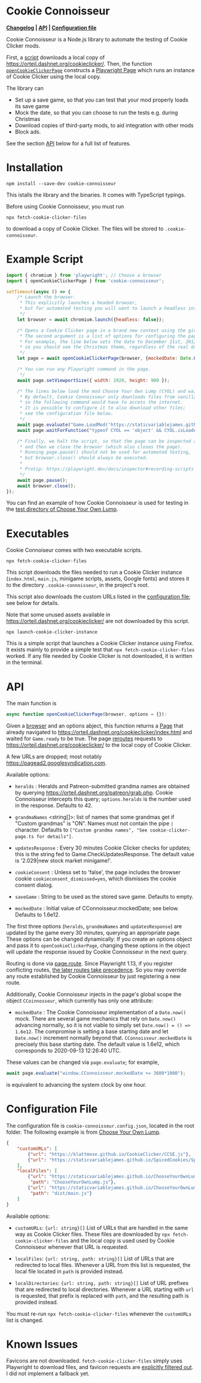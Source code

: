 Cookie Connoisseur
==================

**[Changelog](CHANGELOG.md) | [API](#api) | [Configuration file](#configuration-file)**

Cookie Connoisseur is a Node.js library to automate the testing of Cookie Clicker mods.

First,
a [script](#executables) downloads a local copy of <https://orteil.dashnet.org/cookieclicker/>.
Then,
the function [`openCookieClickerPage`](#api)
constructs a [Playwright Page](https://playwright.dev/docs/api/class-page)
which runs an instance of Cookie Clicker using the local copy.

The library can
- Set up a save game,
    so that you can test that your mod properly loads its save game
- Mock the date,
    so that you can choose to run the tests e.g. during Christmas
- Download copies of third-party mods,
    to aid integration with other mods
- Block ads.

See the section [API](#api) below for a full list of features.


Installation
============

    npm install --save-dev cookie-connoisseur

This istalls the library and the binaries.
It comes with TypeScript typings.

Before using Cookie Connoisseur,
you must run

    npx fetch-cookie-clicker-files

to download a copy of Cookie Clicker.
The files will be stored to `.cookie-connoisseur`.


Example Script
==============

```javascript
import { chromium } from 'playwright'; // Choose a browser
import { openCookieClickerPage } from 'cookie-connoisseur';

setTimeout(async () => {
    /* Launch the browser.
     * This explicitly launches a headed browser,
     * but for automated testing you will want to launch a headless instance.
     */
    let browser = await chromium.launch({headless: false});

    /* Opens a Cookie Clicker page in a brand new context using the given browser.
     * The second argument is a list of options for configuring the page.
     * For example, the line below sets the date to December 21st, 2012,
     * so you should see the Christmas theme, regardless of the real date!
     */
    let page = await openCookieClickerPage(browser, {mockedDate: Date.UTC(2012, 11, 21)});

    /* You can run any Playwright command in the page.
     */
    await page.setViewportSize({ width: 1920, height: 900 });

    /* The lines below load the mod Choose Your Own Lump (CYOL) and waits for it to load.
     * By default, Cookie Connoisseur only downloads files from vanilla Cookie Clicker,
     * so the following command would have to access the internet.
     * It is possible to configure it to also download other files;
     * see the configuration file below.
     */
    await page.evaluate("Game.LoadMod('https://staticvariablejames.github.io/ChooseYourOwnLump/ChooseYourOwnLump.js')");
    await page.waitForFunction("typeof CYOL == 'object' && CYOL.isLoaded"); // This line is CYOL-specific

    /* Finally, we halt the script, so that the page can be inspected and interacted with,
     * and then we close the browser (which also closes the page).
     * Running page.pause() should not be used for automated testing,
     * but browser.close() should always be executed.
     *
     * Protip: https://playwright.dev/docs/inspector#recording-scripts
     */
    await page.pause();
    await browser.close();
});
```

You can find an example of how Cookie Connoisseur is used for testing
in the [test directory of Choose Your Own Lump](
    https://github.com/staticvariablejames/ChooseYourOwnLump/tree/master/test
).


Executables
===========

Cookie Connoiseur comes with two executable scripts.

    npx fetch-cookie-clicker-files

This script downloads the files needed to run a Cookie Clicker instance
(`index.html`, `main.js`, minigame scripts, assets, Google fonts)
and stores it to the directory `.cookie-connoisseur`,
in the project's root.

This script also downloads the custom URLs listed in the [configuration file](#configuration-file);
see below for details.

Note that some unused assets available in <https://orteil.dashnet.org/cookieclicker/>
are not downloaded by this script.

    npx launch-cookie-clicker-instance

This is a simple script that launches a Cookie Clicker instance using Firefox.
It exists mainly to provide a simple test that `npx fetch-cookie-clicker-files` worked.
If any file needed by Cookie Clicker is not downloaded,
it is written in the terminal.


API
===

The main function is

```javascript
async function openCookieClickerPage(browser, options = {}): 
```

Given a [browser](https://playwright.dev/docs/api/class-browser/)
and an options abject,
this function returns a [Page](https://playwright.dev/docs/api/class-page)
that already navigated to <https://orteil.dashnet.org/cookieclicker/index.html>
and waited for `Game.ready` to be true.
The page [reroutes](https://playwright.dev/docs/api/class-route)
requests to <https://orteil.dashnet.org/cookieclicker/> to the local copy of Cookie Clicker.

A few URLs are dropped;
most notably <https://pagead2.googlesyndication.com>.

Available options:

-   `heralds` <number>: Heralds and Patreon-submitted grandma names are obtained by querying
        <https://orteil.dashnet.org/patreon/grab.php>. Cookie Connoisseur intercepts this query;
        `options.heralds` is the number used in the response.
        Defaults to 42.

-   `grandmaNames` <string[]>: list of names that some grandmas get if "Custom grandmas" is "ON".
        Names must not contain the pipe `|` character.
        Defaults to `["Custom grandma names", "See cookie-clicker-page.ts for details"]`.

-   `updatesResponse` <string>: Every 30 minutes Cookie Clicker checks for updates;
        this is the string fed to Game.CheckUpdatesResponse.
        The default value is '2.029|new stock market minigame!'.

-   `cookieConsent` <boolean>: Unless set to 'false',
        the page includes the browser cookie `cookieconsent_dismissed=yes`,
        which dismisses the cookie consent dialog.

-   `saveGame` <string>: String to be used as the stored save game.
        Defaults to empty.

-   `mockedDate` <number>: Initial value of CConnoisseur.mockedDate; see below.
        Defaults to 1.6e12.

The first three options
(`heralds`, `grandmaNames` and `updatesResponse`)
are updated by the game every 30 minutes,
querying an appropriate page.
These options can be changed dynamically:
If you create an options object and pass it to `openCookieClickerPage`,
changing these options in the object will update the response issued by Cookie Connoisseur
in the next query.

Routing is done via [page.route](https://playwright.dev/docs/api/class-page#page-route).
Since Playwright 1.13,
if you register conflicting routes,
[the later routes take precedence](https://github.com/microsoft/playwright/issues/7394).
So you may override any route established by Cookie Connoisseur
by just registering a new route.

Additionally,
Cookie Connoisseur injects in the page's global scope the object `CCoinnosseur`,
which currently has only one attribute:
-   `mockedDate` <number>: The Cookie Connoisseur implementation of a `Date.now()` mock.
        There are several game mechanics that rely on `Date.now()` advancing normally,
        so it is not viable to simply set `Date.now() = () => 1.6e12`.
        The compromise is setting a base starting date
        and let `Date.now()` increment normally beyond that.
        `CConnoisseur.mockedDate` is precisely this base starting date.
        The default value is 1.6e12, which corresponds to 2020-09-13 12:26:40 UTC.

These values can be changed via `page.evaluate`;
for example,
```javascript
await page.evaluate("window.CConnoisseur.mockedDate += 3600*1000");
```
is equivalent to advancing the system clock by one hour.


Configuration File
==================

The configuration file is `cookie-connoisseur.config.json`,
located in the root folder.
The following example is from [Choose Your Own Lump](
https://github.com/staticvariablejames/ChooseYourOwnLump/blob/master/cookie-connoisseur.config.json
).

```json
{
    "customURLs": [
        {"url": "https://klattmose.github.io/CookieClicker/CCSE.js"},
        {"url": "https://staticvariablejames.github.io/SpicedCookies/Spice.js"}
    ],
    "localFiles": [
        {"url": "https://staticvariablejames.github.io/ChooseYourOwnLump/ChooseYourOwnLump.js",
         "path": "ChooseYourOwnLump.js"},
        {"url": "https://staticvariablejames.github.io/ChooseYourOwnLump/dist/main.js",
         "path": "dist/main.js"}
    ]
}
```

Available options:

-   `customURLs`: `{url: string}[]`
        List of URLs that are handled in the same way as Cookie Clicker files.
        These files are downloaded by `npx fetch-cookie-clicker-files`
        and the local copy is used used by Cookie Connoisseur whenever that URL is requested.

-   `localFiles`: `{url: string, path: string}[]`
        List of URLs that are redirected to local files.
        Whenever a URL from this list is requested,
        the local file located in `path` is provided instead.

-   `localDirectories`: `{url: string, path: string}[]`
        List of URL prefixes that are redirected to local directories.
        Whenever a URL starting with `url` is requested,
        that prefix is replaced with `path`, and the resulting path is provided instead.

You must re-run `npx fetch-cookie-clicker-files`
whenever the `customURLs` list is changed.


Known Issues
============

Favicons are not downloaded.
`fetch-cookie-clicker-files` simply uses Playwright to download files,
and favicon requests
are [explicitly filtered out](https://github.com/microsoft/playwright/issues/7493).
I did not implement a fallback yet.
